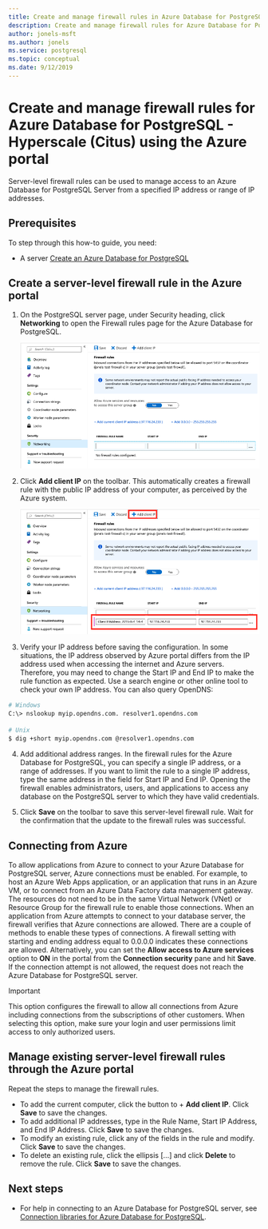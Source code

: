 ```yaml
---
title: Create and manage firewall rules in Azure Database for PostgreSQL - Hyperscale (Citus)
description: Create and manage firewall rules for Azure Database for PostgreSQL - Hyperscale (Citus) using the Azure portal
author: jonels-msft
ms.author: jonels
ms.service: postgresql
ms.topic: conceptual
ms.date: 9/12/2019
---
```

# Create and manage firewall rules for Azure Database for PostgreSQL - Hyperscale (Citus) using the Azure portal
Server-level firewall rules can be used to manage access to an Azure Database for PostgreSQL Server from a specified IP address or range of IP addresses.

## Prerequisites
To step through this how-to guide, you need:
- A server [Create an Azure Database for PostgreSQL](quickstart-create-hyperscale-portal.md)

## Create a server-level firewall rule in the Azure portal
1. On the PostgreSQL server page, under Security heading, click **Networking** to open the Firewall rules page for the Azure Database for PostgreSQL.

   ![Azure portal - click Networking](./media/howto-hyperscale-manage-firewall-using-portal/1-connection-security.png)

2. Click **Add client IP** on the toolbar. This automatically creates a firewall rule with the public IP address of your computer, as perceived by the Azure system.

   ![Azure portal - click Add client IP](./media/howto-hyperscale-manage-firewall-using-portal/2-add-my-ip.png)

3. Verify your IP address before saving the configuration. In some situations, the IP address observed by Azure portal differs from the IP address used when accessing the internet and Azure servers. Therefore, you may need to change the Start IP and End IP to make the rule function as expected.
   Use a search engine or other online tool to check your own IP address. You can also query OpenDNS:

```bash
# Windows
C:\> nslookup myip.opendns.com. resolver1.opendns.com

# Unix
$ dig +short myip.opendns.com @resolver1.opendns.com
```

4. Add additional address ranges. In the firewall rules for the Azure Database for PostgreSQL, you can specify a single IP address, or a range of addresses. If you want to limit the rule to a single IP address, type the same address in the field for Start IP and End IP. Opening the firewall enables administrators, users, and applications to access any database on the PostgreSQL server to which they have valid credentials.

5. Click **Save** on the toolbar to save this server-level firewall rule. Wait for the confirmation that the update to the firewall rules was successful.

## Connecting from Azure
To allow applications from Azure to connect to your Azure Database for PostgreSQL server, Azure connections must be enabled. For example, to host an Azure Web Apps application, or an application that runs in an Azure VM, or to connect from an Azure Data Factory data management gateway. The resources do not need to be in the same Virtual Network (VNet) or Resource Group for the firewall rule to enable those connections. When an application from Azure attempts to connect to your database server, the firewall verifies that Azure connections are allowed. There are a couple of methods to enable these types of connections. A firewall setting with starting and ending address equal to 0.0.0.0 indicates these connections are allowed. Alternatively, you can set the **Allow access to Azure services** option to **ON** in the portal from the **Connection security** pane and hit **Save**. If the connection attempt is not allowed, the request does not reach the Azure Database for PostgreSQL server.

> [!IMPORTANT]
> This option configures the firewall to allow all connections from Azure including connections from the subscriptions of other customers. When selecting this option, make sure your login and user permissions limit access to only authorized users.
> 

## Manage existing server-level firewall rules through the Azure portal
Repeat the steps to manage the firewall rules.
* To add the current computer, click the button to + **Add client IP**. Click **Save** to save the changes.
* To add additional IP addresses, type in the Rule Name, Start IP Address, and End IP Address. Click **Save** to save the changes.
* To modify an existing rule, click any of the fields in the rule and modify. Click **Save** to save the changes.
* To delete an existing rule, click the ellipsis […] and click **Delete** to remove the rule. Click **Save** to save the changes.

## Next steps
- For help in connecting to an Azure Database for PostgreSQL server, see [Connection libraries for Azure Database for PostgreSQL](concepts-connection-libraries.md).

